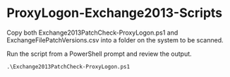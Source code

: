# ProxyLogon-Exchange2013-Scripts
Copy both Exchange2013PatchCheck-ProxyLogon.ps1 and ExchangeFilePatchVersions.csv into a folder on the system to be scanned.

Run the script from a PowerShell prompt and review the output.

`.\Exchange2013PatchCheck-ProxyLogon.ps1`
